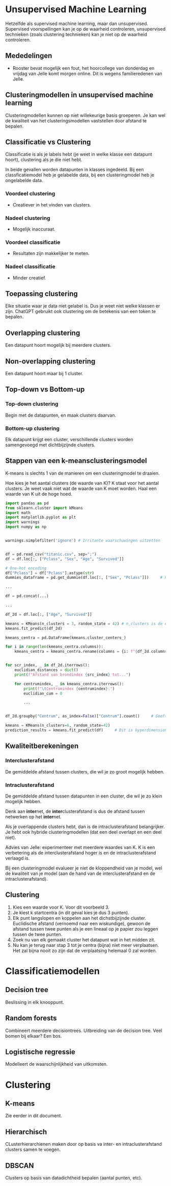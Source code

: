 # Unsupervised Machine Learning
Hetzelfde als supervised machine learning, maar dan unsupervised. Supervised voorspellingen kan je op de waarheid controleren, unsupervised technieken (zoals clustering technieken) kan je niet op de waarheid controleren.

## Mededelingen
- Rooster bevat mogelijk een fout, het hoorcollege van donderdag en vrijdag van Jelle komt morgen online. Dit is wegens familieredenen van Jelle.

## Clusteringmodellen in unsupervised machine learning
Clusteringmodellen kunnen op niet willekeurige basis groeperen. Je kan wel de kwaliteit van het clusteringsmodellen vaststellen door afstand te bepalen.

## Classificatie vs Clustering
Classificatie is als je labels hebt (je weet in welke klasse een datapunt hoort), clustering als je die niet hebt.

In beide gevallen worden datapunten in klasses ingedeeld. Bij een classficatiemodel heb je gelabelde data, bij een clusteringmodel heb je ongelabelde data.

### Voordeel clustering
- Creatiever in het vinden van clusters.

### Nadeel clustering
- Mogelijk inaccuraat.

### Voordeel classificatie
- Resultaten zijn makkelijker te meten.

### Nadeel classificatie
- Minder creatief.

## Toepassing clustering
Elke situatie waar je data niet gelabel is. Dus je weet niet welke klassen er zijn. ChatGPT gebruikt ook clustering om de betekenis van een token te bepalen.

## Overlapping clustering
Een datapunt hoort mogelijk bij meerdere clusters.

## Non-overlapping clustering
Een datapunt hoort maar bij 1 cluster.

## Top-down vs Bottom-up
### Top-down clustering
Begin met de datapunten, en maak clusters daarvan.
### Bottom-up clustering
Elk datapunt krijgt een cluster, verschillende clusters worden samengevoegd met dichtbijzijnde clusters.

## Stappen van een k-meansclusteringsmodel
K-means is slechts 1 van de manieren om een clusteringmodel te draaien.

Hoe kies je het aantal clusters (de waarde van K)? K staat voor het aantal clusters. Je weet vaak niet wat de waarde van K moet worden. Haal een waarde van K uit de hoge hoed.

```py
import pandas as pd
from sklearn.cluster import kMeans
import math
import matplotlib.pyplot as plt
import warnings
import numpy as np


warnings.simplefilter('ignore') # Irritante waarschuwingen uitzetten


df = pd.read_csv("titanic.csv", sep=";")
df = df.loc[:, ["Pclass", "Sex", "Age", "Survived"]]

# One-hot encoding
df["Pclass"] = df["Pclass"].astype(str)
dummies_dataframe = pd.get_dummie(df.loc[:, ["Sex", "Pclass"]])     # Pclass is niet continue, je kan niet in klas 2.5 zitten. Dus het is een categorische/discrete waarde.

...

df = pd.concat(...)

...

df_2d = df.loc[:, ["Age", "Survived"]]

kmeans = KMeans(n_clusters = 3, random_state = 42) # n_clusters is de equivalent van k in k-means.
kmeans.fit_predict(df_2d)

kmeans_centra = pd.DataFrame(kmeans.cluster_centers_)

for i in range(len(kmeans_centra.columns)):
    kmeans_centra = kmeans_centra.rename(columns = {i: f"{df_2d.columns[i]}"})


for scr_index, _ in df_2d.iterrows():
    euclidian_distances = dict()
    print(f"Afstand van brondindex {src_index} tot...")

    for centrumindex, _ in kmeans_centra.iterrows():
        print(f"\tCentrumindex {centrumindex}:")
        euclidian_cum = 0

        ...


df_2d.groupby("Centrum", as_index=False)["Centrum"].count()     # Geeft het aantal datapunten per centrum. Als je goed hebt geclusterd als de cluster-grootte ongeveer even groot is als een klasse die je verwacht.

kmeans = KMeans(n_clusters=6, random_state=42)
prediction_results = kmeans.fit_predict(df)     # Dit is hyperdimensionale data
```

## Kwaliteitberekeningen
### Interclusterafstand
De gemiddelde afstand tussen clusters, die wil je zo groot mogelijk hebben.
### Intraclusterafstand
De gemiddelde afstand tussen datapunten in een cluster, die wil je zo klein mogelijk hebben.

Denk aan **inter**net, de **inter**clusterafstand is dus de afstand tussen netwerken op het **inter**net.

Als je overlappende clusters hebt, dan is de intraclusterafstand belangrijker. Je hebt ook hybride clusteringmodellen (dat een deel overlapt en een deel niet).

Advies van Jelle: experimenteer met meerdere waardes van K. K is een verbetering als de interclusterafstand hoger is en de intraclusterafstand verlaagd is.

Bij een clusteringmodel evalueer je niet de kloppendheid van je model, wel de kwaliteit van je model (aan de hand van de interclusterafstand en de intraclusterafstand).

## Clustering
1. Kies een waarde voor K. Voor dit voorbeeld 3.
2. Je kiest k startcentra (in dit geval kies je dus 3 punten).
3. Elk punt langslopen en koppelen aan het dichstbijzijnde cluster. Euclidische afstand (vernoemd naar een wiskundige), gewoon de afstand tussen twee punten als je een lineaal op je papier zou leggen tussen de twee punten.
4. Zoek nu van elk gemaakt cluster het datapunt wat in het midden zit.
5. Nu kan je terug naar stap 3 tot je centra (bijna) niet meer verplaatsen. Het zal bijna nooit zo zijn dat de verplaatsing helemaal 0 zal worden.

# Classificatiemodellen
## Decision tree
Beslissing in elk knooppunt.
## Random forests
Combineert meerdere decisiontrees. Uitbreiding van de decision tree. Veel bomen bij elkaar? Een bos.
## Logistische regressie
Modelleert de waarschijnlijkheid van uitkomsten.
# Clustering
## K-means
Zie eerder in dit document.
## Hierarchisch
CLusterhierarchienen maken door op basis va inter- en intraclusterafstand clusters samen te voegen.
## DBSCAN
Clusters op basis van datadichtheid bepalen (aantal punten, etc).
